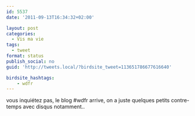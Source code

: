 ```yaml
---
id: 5537
date: '2011-09-13T16:34:32+02:00'

layout: post
categories:
  - Vis ma vie
tags:
  - tweet
format: status
publish_social: no
guid: 'http://tweets.local/?birdsite_tweet=113651786677616640'

birdsite_hashtags:
    - wdfr
---
```


vous inquiétez pas, le blog #wdfr arrive, on a juste quelques petits contre-temps avec disqus notamment..